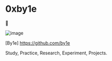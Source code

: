 # 0xby1e
🍱

![image](https://avatars3.githubusercontent.com/u/67049748?s=200&v=4)

[By1e] https://github.com/by1e

Study, Practice, Research, Experiment, Projects.

